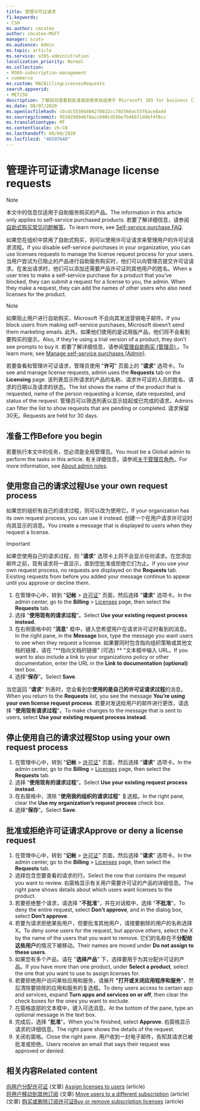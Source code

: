 ```yaml
---
title: 管理许可证请求
f1.keywords:
- CSH
ms.author: cmcatee
author: cmcatee-MSFT
manager: scotv
ms.audience: Admin
ms.topic: article
ms.service: o365-administration
localization_priority: Normal
ms.collection:
- M365-subscription-management
- commerce
ms.custom: MACBillingLicensesRequests
search.appverid:
- MET150
description: 了解如何查看和批准或拒绝来自适用于 Microsoft 365 for business 订阅的用户的许可证请求。
ms.date: 08/07/2020
ms.openlocfilehash: cbcdc5550d404278832cc702560ac55f6ace8a44
ms.sourcegitcommit: 9550298946f8accb90cd59be7b46b71d4bf4f8cc
ms.translationtype: MT
ms.contentlocale: zh-CN
ms.lasthandoff: 08/08/2020
ms.locfileid: "46597648"
---
```

# <a name="manage-license-requests"></a><span data-ttu-id="017da-103">管理许可证请求</span><span class="sxs-lookup"><span data-stu-id="017da-103">Manage license requests</span></span>

> [!NOTE]
> <span data-ttu-id="017da-104">本文中的信息仅适用于自助服务购买的产品。</span><span class="sxs-lookup"><span data-stu-id="017da-104">The information in this article only applies to self-service purchased products.</span></span> <span data-ttu-id="017da-105">若要了解详细信息，请参阅[自助式购买常见问题解答](../subscriptions/self-service-purchase-faq.md)。</span><span class="sxs-lookup"><span data-stu-id="017da-105">To learn more, see [Self-service purchase FAQ](../subscriptions/self-service-purchase-faq.md).</span></span>

<span data-ttu-id="017da-106">如果您在组织中禁用了自助式购买，则可以使用许可证请求来管理用户的许可证请求流程。</span><span class="sxs-lookup"><span data-stu-id="017da-106">If you disable self-service purchases in your organization, you can use licenses requests to manage the license request process for your users.</span></span> <span data-ttu-id="017da-107">当用户尝试为已阻止的产品进行自助服务购买时，他们可以向管理员提交许可证请求。在发出请求时，他们可以添加还需要产品许可证的其他用户的姓名。</span><span class="sxs-lookup"><span data-stu-id="017da-107">When a user tries to make a self-service purchase for a product that you’ve blocked, they can submit a request for a license to you, the admin. When they make a request, they can add the names of other users who also need licenses for the product.</span></span>

> [!NOTE]
> <span data-ttu-id="017da-108">如果阻止用户进行自助购买，Microsoft 不会向其发送营销电子邮件。</span><span class="sxs-lookup"><span data-stu-id="017da-108">If you block users from making self-service purchases, Microsoft doesn’t send them marketing emails.</span></span> <span data-ttu-id="017da-109">此外，如果他们使用的是试用版产品，他们将不会看到要购买的提示。</span><span class="sxs-lookup"><span data-stu-id="017da-109">Also, if they’re using a trial version of a product, they don’t see prompts to buy it.</span></span> <span data-ttu-id="017da-110">若要了解详细信息，请参阅[管理自助购买 (管理员) ](../subscriptions/manage-self-service-purchases-admins.md)。</span><span class="sxs-lookup"><span data-stu-id="017da-110">To learn more, see [Manage self-service purchases (Admin)](../subscriptions/manage-self-service-purchases-admins.md).</span></span>

<span data-ttu-id="017da-111">若要查看和管理许可证请求，管理员使用 "**许可**" 页面上的 "**请求**" 选项卡。</span><span class="sxs-lookup"><span data-stu-id="017da-111">To see and manage license requests, admin uses the **Requests** tab on the **Licensing** page.</span></span> <span data-ttu-id="017da-112">该列表显示所请求的产品的名称、请求许可证的人员的姓名、请求的日期以及请求的状态。</span><span class="sxs-lookup"><span data-stu-id="017da-112">The list shows the name of the product that is requested, name of the person requesting a license, date requested, and status of the request.</span></span> <span data-ttu-id="017da-113">管理员可以筛选列表以显示挂起或已完成的请求。</span><span class="sxs-lookup"><span data-stu-id="017da-113">Admins can filter the list to show requests that are pending or completed.</span></span> <span data-ttu-id="017da-114">请求保留30天。</span><span class="sxs-lookup"><span data-stu-id="017da-114">Requests are held for 30 days.</span></span>

## <a name="before-you-begin"></a><span data-ttu-id="017da-115">准备工作</span><span class="sxs-lookup"><span data-stu-id="017da-115">Before you begin</span></span>

<span data-ttu-id="017da-116">若要执行本文中的任务，您必须是全局管理员。</span><span class="sxs-lookup"><span data-stu-id="017da-116">You must be a Global admin to perform the tasks in this article.</span></span> <span data-ttu-id="017da-117">有关详细信息，请参阅[关于管理员角色](../../admin/add-users/about-admin-roles.md)。</span><span class="sxs-lookup"><span data-stu-id="017da-117">For more information, see [About admin roles](../../admin/add-users/about-admin-roles.md).</span></span>

## <a name="use-your-own-request-process"></a><span data-ttu-id="017da-118">使用您自己的请求过程</span><span class="sxs-lookup"><span data-stu-id="017da-118">Use your own request process</span></span>

<span data-ttu-id="017da-119">如果您的组织有自己的请求过程，则可以改为使用它。</span><span class="sxs-lookup"><span data-stu-id="017da-119">If your organization has its own request process, you can use it instead.</span></span> <span data-ttu-id="017da-120">创建一个在用户请求许可证时向其显示的消息。</span><span class="sxs-lookup"><span data-stu-id="017da-120">You create a message that is displayed to users when they request a license.</span></span>

> [!IMPORTANT]
> <span data-ttu-id="017da-121">如果您使用自己的请求过程，则 "**请求**" 选项卡上将不会显示任何请求。在您添加邮件之前，现有请求将一直显示，直到您批准或拒绝它们为止。</span><span class="sxs-lookup"><span data-stu-id="017da-121">If you use your own request process, no requests are displayed on the **Requests** tab. Existing requests from before you added your message continue to appear until you approve or decline them.</span></span>

1. <span data-ttu-id="017da-122">在管理中心中，转到 "**记帐**  >  <a href="https://go.microsoft.com/fwlink/p/?linkid=842264" target="_blank">许可证</a>" 页面，然后选择 "**请求**" 选项卡。</span><span class="sxs-lookup"><span data-stu-id="017da-122">In the admin center, go to the **Billing** > <a href="https://go.microsoft.com/fwlink/p/?linkid=842264" target="_blank">Licenses</a> page, then select the **Requests** tab.</span></span>
2. <span data-ttu-id="017da-123">选择 "**使用现有的请求过程**"。</span><span class="sxs-lookup"><span data-stu-id="017da-123">Select **Use your existing request process instead**.</span></span>
3. <span data-ttu-id="017da-124">在右侧窗格中的 "**消息**" 框中，键入您希望用户在请求许可证时看到的消息。</span><span class="sxs-lookup"><span data-stu-id="017da-124">In the right pane, in the **Message** box, type the message you want users to see when they request a license.</span></span> <span data-ttu-id="017da-125">如果要同时包含指向组织策略或其他文档的链接，请在 "\*\*指向文档的链接" (可选) \*\* "文本框中输入 URL。</span><span class="sxs-lookup"><span data-stu-id="017da-125">If you want to also include a link to your organizations policy or other documentation, enter the URL in the **Link to documentation (optional)** text box.</span></span>
4. <span data-ttu-id="017da-126">选择“**保存**”。</span><span class="sxs-lookup"><span data-stu-id="017da-126">Select **Save**.</span></span>

<span data-ttu-id="017da-127">当您返回 "**请求**" 列表时，您会看到您**使用的是自己的许可证请求过程**的消息。</span><span class="sxs-lookup"><span data-stu-id="017da-127">When you return to the **Requests** list, you see the message **You’re using your own license request process**.</span></span> <span data-ttu-id="017da-128">若要对发送给用户的邮件进行更改，请选择 "**使用现有请求过程**"。</span><span class="sxs-lookup"><span data-stu-id="017da-128">To make changes to the message that is sent to users, select **Use your existing request process instead**.</span></span>

## <a name="stop-using-your-own-request-process"></a><span data-ttu-id="017da-129">停止使用自己的请求过程</span><span class="sxs-lookup"><span data-stu-id="017da-129">Stop using your own request process</span></span>

1. <span data-ttu-id="017da-130">在管理中心中，转到 "**记帐**  >  <a href="https://go.microsoft.com/fwlink/p/?linkid=842264" target="_blank">许可证</a>" 页面，然后选择 "**请求**" 选项卡。</span><span class="sxs-lookup"><span data-stu-id="017da-130">In the admin center, go to the **Billing** > <a href="https://go.microsoft.com/fwlink/p/?linkid=842264" target="_blank">Licenses</a> page, then select the **Requests** tab.</span></span>
2. <span data-ttu-id="017da-131">选择 "**使用现有的请求过程**"。</span><span class="sxs-lookup"><span data-stu-id="017da-131">Select **Use your existing request process instead**.</span></span>
3. <span data-ttu-id="017da-132">在右窗格中，清除 "**使用我的组织的请求过程**" 复选框。</span><span class="sxs-lookup"><span data-stu-id="017da-132">In the right pane, clear the **Use my organization’s request process** check box.</span></span>
4. <span data-ttu-id="017da-133">选择“**保存**”。</span><span class="sxs-lookup"><span data-stu-id="017da-133">Select **Save**.</span></span>

## <a name="approve-or-deny-a-license-request"></a><span data-ttu-id="017da-134">批准或拒绝许可证请求</span><span class="sxs-lookup"><span data-stu-id="017da-134">Approve or deny a license request</span></span>

1. <span data-ttu-id="017da-135">在管理中心中，转到 "**记帐**  >  <a href="https://go.microsoft.com/fwlink/p/?linkid=842264" target="_blank">许可证</a>" 页面，然后选择 "**请求**" 选项卡。</span><span class="sxs-lookup"><span data-stu-id="017da-135">In the admin center, go to the **Billing** > <a href="https://go.microsoft.com/fwlink/p/?linkid=842264" target="_blank">Licenses</a> page, then select the **Requests** tab.</span></span>
2. <span data-ttu-id="017da-136">选择包含您要查看的请求的行。</span><span class="sxs-lookup"><span data-stu-id="017da-136">Select the row that contains the request you want to review.</span></span> <span data-ttu-id="017da-137">右窗格显示有关用户需要许可证的产品的详细信息。</span><span class="sxs-lookup"><span data-stu-id="017da-137">The right pane shows details about which users want licenses to the product.</span></span>
3. <span data-ttu-id="017da-138">若要拒绝整个请求，请选择 "**不批准**"，并在对话框中，选择 "**不批准**"。</span><span class="sxs-lookup"><span data-stu-id="017da-138">To deny the entire request, select **Don’t approve**, and in the dialog box, select **Don’t approve**.</span></span>
4. <span data-ttu-id="017da-139">若要为请求拒绝某些用户，但要批准其他用户，请按要删除的用户的名称选择 X。</span><span class="sxs-lookup"><span data-stu-id="017da-139">To deny some users for the request, but approve others, select the X by the name of the users that you want to remove.</span></span> <span data-ttu-id="017da-140">它们的名称在不**分配给这些用户**的情况下被移动。</span><span class="sxs-lookup"><span data-stu-id="017da-140">Their names are moved under **Do not assign to these users**.</span></span>
5. <span data-ttu-id="017da-141">如果您有多个产品，请在 "**选择产品**" 下，选择要用于为其分配许可证的产品。</span><span class="sxs-lookup"><span data-stu-id="017da-141">If you have more than one product, under **Select a product**, select the one that you want to use to assign licenses for.</span></span>
6. <span data-ttu-id="017da-142">若要拒绝用户访问某些应用和服务，请展开 **"打开或关闭应用程序和服务**"，然后清除要排除的应用和服务的复选框。</span><span class="sxs-lookup"><span data-stu-id="017da-142">To deny users access to certain app and services, expand **Turn apps and services on or off**, then clear the check boxes for the ones you want to exclude.</span></span>
7. <span data-ttu-id="017da-143">在窗格底部的文本框中，键入可选消息。</span><span class="sxs-lookup"><span data-stu-id="017da-143">At the bottom of the pane, type an optional message in the text box.</span></span>
8. <span data-ttu-id="017da-144">完成后，选择 "**批准**"。</span><span class="sxs-lookup"><span data-stu-id="017da-144">When you’re finished, select **Approve**.</span></span> <span data-ttu-id="017da-145">右窗格显示请求的详细信息。</span><span class="sxs-lookup"><span data-stu-id="017da-145">The right pane shows the details of the request.</span></span>
9. <span data-ttu-id="017da-146">关闭右窗格。</span><span class="sxs-lookup"><span data-stu-id="017da-146">Close the right pane.</span></span>
    <span data-ttu-id="017da-147">用户收到一封电子邮件，告知其请求已被批准或拒绝。</span><span class="sxs-lookup"><span data-stu-id="017da-147">Users receive an email that says their request was approved or denied.</span></span>

## <a name="related-content"></a><span data-ttu-id="017da-148">相关内容</span><span class="sxs-lookup"><span data-stu-id="017da-148">Related content</span></span>

<span data-ttu-id="017da-149">[向用户分配许可证](../../admin/manage/assign-licenses-to-users.md) (文章) </span><span class="sxs-lookup"><span data-stu-id="017da-149">[Assign licenses to users](../../admin/manage/assign-licenses-to-users.md) (article)</span></span>\
<span data-ttu-id="017da-150">[将用户移动到其他订阅](../subscriptions/move-users-different-subscription.md) (文章) </span><span class="sxs-lookup"><span data-stu-id="017da-150">[Move users to a different subscription](../subscriptions/move-users-different-subscription.md) (article)</span></span>\
<span data-ttu-id="017da-151"> (文章) [购买或删除订阅许可证](buy-licenses.md)</span><span class="sxs-lookup"><span data-stu-id="017da-151">[Buy or remove subscription licenses](buy-licenses.md) (article)</span></span>